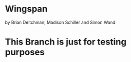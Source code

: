 # Wingspan
by Brian Deitchman, Madison Schiller and Simon Wand


# This Branch is just for testing purposes
